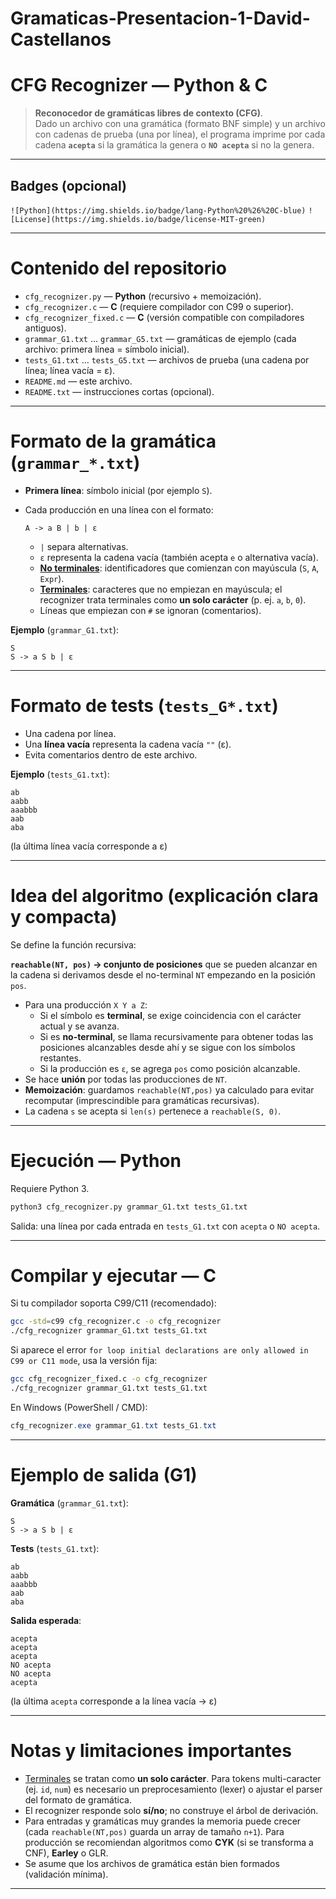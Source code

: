 # Gramaticas-Presentacion-1-David-Castellanos

# CFG Recognizer — Python & C

>  **Reconocedor de gramáticas libres de contexto (CFG)**.  
> Dado un archivo con una gramática (formato BNF simple) y un archivo con cadenas de prueba (una por línea), el programa imprime por cada cadena **`acepta`** si la gramática la genera o **`NO acepta`** si no la genera.

---

##  Badges (opcional)
`![Python](https://img.shields.io/badge/lang-Python%20%26%20C-blue)` `![License](https://img.shields.io/badge/license-MIT-green)`

---

# Contenido del repositorio
- `cfg_recognizer.py` — **Python** (recursivo + memoización).  
- `cfg_recognizer.c` — **C** (requiere compilador con C99 o superior).  
- `cfg_recognizer_fixed.c` — **C** (versión compatible con compiladores antiguos).  
- `grammar_G1.txt` … `grammar_G5.txt` — gramáticas de ejemplo (cada archivo: primera línea = símbolo inicial).  
- `tests_G1.txt` … `tests_G5.txt` — archivos de prueba (una cadena por línea; línea vacía = ε).  
- `README.md` — este archivo.  
- `README.txt` — instrucciones cortas (opcional).

---

#  Formato de la gramática (`grammar_*.txt`)

- **Primera línea**: símbolo inicial (por ejemplo `S`).  
- Cada producción en una línea con el formato:

  ```
  A -> a B | b | ε
  ```

  - `|` separa alternativas.  
  - `ε` representa la cadena vacía (también acepta `e` o alternativa vacía).  
  - <u>**No terminales**</u>: identificadores que comienzan con mayúscula (`S`, `A`, `Expr`).  
  - <u>**Terminales**</u>: caracteres que no empiezan en mayúscula; el recognizer trata terminales como **un solo carácter** (p. ej. `a`, `b`, `0`).  
  - Líneas que empiezan con `#` se ignoran (comentarios).

**Ejemplo** (`grammar_G1.txt`):
```
S
S -> a S b | ε
```

---

#  Formato de tests (`tests_G*.txt`)

- Una cadena por línea.  
- Una **línea vacía** representa la cadena vacía `""` (ε).  
- Evita comentarios dentro de este archivo.

**Ejemplo** (`tests_G1.txt`):
```
ab
aabb
aaabbb
aab
aba

```
(la última línea vacía corresponde a ε)

---

#  Idea del algoritmo (explicación clara y compacta)

Se define la función recursiva:

**`reachable(NT, pos)` → conjunto de posiciones** que se pueden alcanzar en la cadena si derivamos desde el no-terminal `NT` empezando en la posición `pos`.

- Para una producción `X Y a Z`:
  - Si el símbolo es **terminal**, se exige coincidencia con el carácter actual y se avanza.
  - Si es **no-terminal**, se llama recursivamente para obtener todas las posiciones alcanzables desde ahí y se sigue con los símbolos restantes.
  - Si la producción es `ε`, se agrega `pos` como posición alcanzable.
- Se hace **unión** por todas las producciones de `NT`.
- **Memoización**: guardamos `reachable(NT,pos)` ya calculado para evitar recomputar (imprescindible para gramáticas recursivas).
- La cadena `s` se acepta si `len(s)` pertenece a `reachable(S, 0)`.

---

#  Ejecución — Python

Requiere Python 3.

```bash
python3 cfg_recognizer.py grammar_G1.txt tests_G1.txt
```

Salida: una línea por cada entrada en `tests_G1.txt` con `acepta` o `NO acepta`.

---

#  Compilar y ejecutar — C

Si tu compilador soporta C99/C11 (recomendado):

```bash
gcc -std=c99 cfg_recognizer.c -o cfg_recognizer
./cfg_recognizer grammar_G1.txt tests_G1.txt
```

Si aparece el error `for loop initial declarations are only allowed in C99 or C11 mode`, usa la versión fija:

```bash
gcc cfg_recognizer_fixed.c -o cfg_recognizer
./cfg_recognizer grammar_G1.txt tests_G1.txt
```

En Windows (PowerShell / CMD):

```powershell
cfg_recognizer.exe grammar_G1.txt tests_G1.txt
```

---

#  Ejemplo de salida (G1)

**Gramática** (`grammar_G1.txt`):
```
S
S -> a S b | ε
```

**Tests** (`tests_G1.txt`):
```
ab
aabb
aaabbb
aab
aba

```

**Salida esperada**:
```
acepta
acepta
acepta
NO acepta
NO acepta
acepta
```
(la última `acepta` corresponde a la línea vacía → ε)

---

#  Notas y limitaciones importantes

- <u>Terminales</u> se tratan como **un solo carácter**. Para tokens multi-caracter (ej. `id`, `num`) es necesario un preprocesamiento (lexer) o ajustar el parser del formato de gramática.  
- El recognizer responde solo **sí/no**; no construye el árbol de derivación.  
- Para entradas y gramáticas muy grandes la memoria puede crecer (cada `reachable(NT,pos)` guarda un array de tamaño `n+1`). Para producción se recomiendan algoritmos como **CYK** (si se transforma a CNF), **Earley** o GLR.  
- Se asume que los archivos de gramática están bien formados (validación mínima).

---
